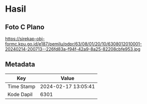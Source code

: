 # Hasil

## Foto C Plano

https://sirekap-obj-formc.kpu.go.id/e187/pemilu/pdpr/63/08/01/20/10/6308012010001-20240214-200713--226fd83a-f94f-42a9-8a25-82208cbfe953.jpg


## Metadata

| Key        | Value               |
| ---------- | ------------------- |
| Time Stamp | 2024-02-17 13:05:41 |
| Kode Dapil | 6301                |



